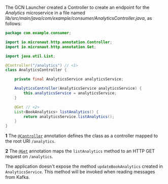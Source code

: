 The GCN Launcher created a Controller to create an endpoint for the _Analytics_ microservice in a file named _lib/src/main/java/com/example/consumer/AnalyticsController.java_, as follows:

```java
package com.example.consumer;

import io.micronaut.http.annotation.Controller;
import io.micronaut.http.annotation.Get;

import java.util.List;

@Controller("/analytics") // <1>
class AnalyticsController {

    private final AnalyticsService analyticsService;

    AnalyticsController(AnalyticsService analyticsService) {
        this.analyticsService = analyticsService;
    }

    @Get // <2>
    List<BookAnalytics> listAnalytics() {
        return analyticsService.listAnalytics();
    }
}
```

**1** The [`@Controller`](https://docs.micronaut.io/4.2.1/api/io/micronaut/http/annotation/Controller.html) annotation defines the class as a controller mapped to the root URI `/analytics`.

**2** The [`@Get`](https://docs.micronaut.io/4.2.1/api/io/micronaut/http/annotation/Get.html) annotation maps the `listAnalytics` method to an HTTP GET request on `/analytics`.

The application doesn't expose the method `updateBookAnalytics` created in `AnalyticsService`. This method will be invoked when reading messages from Kafka.

